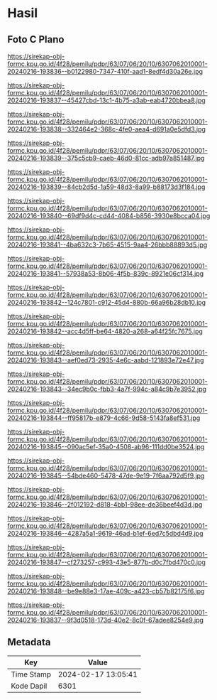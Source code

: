 # Hasil

## Foto C Plano

https://sirekap-obj-formc.kpu.go.id/4f28/pemilu/pdpr/63/07/06/20/10/6307062010001-20240216-193836--b0122980-7347-410f-aad1-8edf4d30a26e.jpg

https://sirekap-obj-formc.kpu.go.id/4f28/pemilu/pdpr/63/07/06/20/10/6307062010001-20240216-193837--45427cbd-13c1-4b75-a3ab-eab4720bbea8.jpg

https://sirekap-obj-formc.kpu.go.id/4f28/pemilu/pdpr/63/07/06/20/10/6307062010001-20240216-193838--332464e2-368c-4fe0-aea4-d691a0e5dfd3.jpg

https://sirekap-obj-formc.kpu.go.id/4f28/pemilu/pdpr/63/07/06/20/10/6307062010001-20240216-193839--375c5cb9-caeb-46d0-81cc-adb97a851487.jpg

https://sirekap-obj-formc.kpu.go.id/4f28/pemilu/pdpr/63/07/06/20/10/6307062010001-20240216-193839--84cb2d5d-1a59-48d3-8a99-b88173d3f184.jpg

https://sirekap-obj-formc.kpu.go.id/4f28/pemilu/pdpr/63/07/06/20/10/6307062010001-20240216-193840--69df9d4c-cd44-4084-b856-3930e8bcca04.jpg

https://sirekap-obj-formc.kpu.go.id/4f28/pemilu/pdpr/63/07/06/20/10/6307062010001-20240216-193841--4ba632c3-7b65-4515-9aa4-26bbb88893d5.jpg

https://sirekap-obj-formc.kpu.go.id/4f28/pemilu/pdpr/63/07/06/20/10/6307062010001-20240216-193841--57938a53-8b06-4f5b-839c-8921e06cf314.jpg

https://sirekap-obj-formc.kpu.go.id/4f28/pemilu/pdpr/63/07/06/20/10/6307062010001-20240216-193842--124c7801-c912-45d4-880b-66a96b28db10.jpg

https://sirekap-obj-formc.kpu.go.id/4f28/pemilu/pdpr/63/07/06/20/10/6307062010001-20240216-193842--acc4d5ff-be64-4820-a268-a64f25fc7675.jpg

https://sirekap-obj-formc.kpu.go.id/4f28/pemilu/pdpr/63/07/06/20/10/6307062010001-20240216-193843--aef0ed73-2935-4e6c-aabd-121893e72e47.jpg

https://sirekap-obj-formc.kpu.go.id/4f28/pemilu/pdpr/63/07/06/20/10/6307062010001-20240216-193843--34ec9b0c-fbb3-4a7f-994c-a84c9b7e3952.jpg

https://sirekap-obj-formc.kpu.go.id/4f28/pemilu/pdpr/63/07/06/20/10/6307062010001-20240216-193844--ff95817b-e879-4c66-9d58-5143fa8ef531.jpg

https://sirekap-obj-formc.kpu.go.id/4f28/pemilu/pdpr/63/07/06/20/10/6307062010001-20240216-193845--090ac5ef-35a0-4508-ab96-111dd0be3524.jpg

https://sirekap-obj-formc.kpu.go.id/4f28/pemilu/pdpr/63/07/06/20/10/6307062010001-20240216-193845--54bde460-5478-47de-9e19-7f6aa792d5f9.jpg

https://sirekap-obj-formc.kpu.go.id/4f28/pemilu/pdpr/63/07/06/20/10/6307062010001-20240216-193846--2f012192-d818-4bb1-98ee-de36beef4d3d.jpg

https://sirekap-obj-formc.kpu.go.id/4f28/pemilu/pdpr/63/07/06/20/10/6307062010001-20240216-193846--4287a5a1-9619-46ad-b1ef-6ed7c5dbd4d9.jpg

https://sirekap-obj-formc.kpu.go.id/4f28/pemilu/pdpr/63/07/06/20/10/6307062010001-20240216-193847--cf273257-c993-43e5-877b-d0c7fbd470c0.jpg

https://sirekap-obj-formc.kpu.go.id/4f28/pemilu/pdpr/63/07/06/20/10/6307062010001-20240216-193848--be9e88e3-17ae-409c-a423-cb57b82175f6.jpg

https://sirekap-obj-formc.kpu.go.id/4f28/pemilu/pdpr/63/07/06/20/10/6307062010001-20240216-193837--9f3d0518-173d-40e2-8c0f-67adee8254e9.jpg


## Metadata

| Key        | Value               |
| ---------- | ------------------- |
| Time Stamp | 2024-02-17 13:05:41 |
| Kode Dapil | 6301                |



